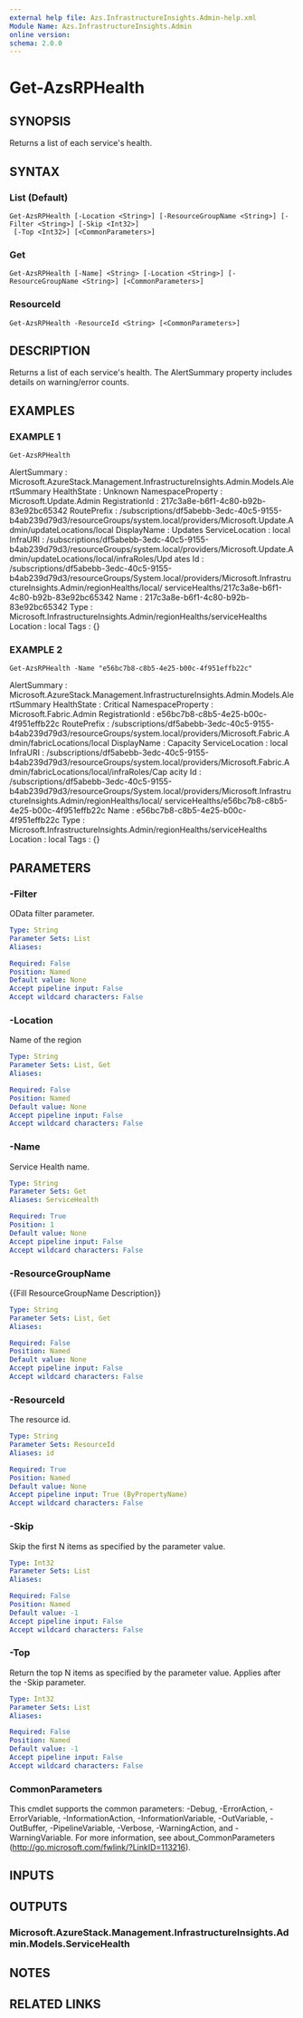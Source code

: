 ```yaml
---
external help file: Azs.InfrastructureInsights.Admin-help.xml
Module Name: Azs.InfrastructureInsights.Admin
online version:
schema: 2.0.0
---
```


# Get-AzsRPHealth

## SYNOPSIS
Returns a list of each service's health.

## SYNTAX

### List (Default)
```
Get-AzsRPHealth [-Location <String>] [-ResourceGroupName <String>] [-Filter <String>] [-Skip <Int32>]
 [-Top <Int32>] [<CommonParameters>]
```

### Get
```
Get-AzsRPHealth [-Name] <String> [-Location <String>] [-ResourceGroupName <String>] [<CommonParameters>]
```

### ResourceId
```
Get-AzsRPHealth -ResourceId <String> [<CommonParameters>]
```

## DESCRIPTION
Returns a list of each service's health. 
The AlertSummary property includes details on warning/error counts.

## EXAMPLES

### EXAMPLE 1
```
Get-AzsRPHealth
```

AlertSummary      : Microsoft.AzureStack.Management.InfrastructureInsights.Admin.Models.AlertSummary
HealthState       : Unknown
NamespaceProperty : Microsoft.Update.Admin
RegistrationId    : 217c3a8e-b6f1-4c80-b92b-83e92bc65342
RoutePrefix       : /subscriptions/df5abebb-3edc-40c5-9155-b4ab239d79d3/resourceGroups/system.local/providers/Microsoft.Update.Admin/updateLocations/local
DisplayName       : Updates
ServiceLocation   : local
InfraURI          : /subscriptions/df5abebb-3edc-40c5-9155-b4ab239d79d3/resourceGroups/system.local/providers/Microsoft.Update.Admin/updateLocations/local/infraRoles/Upd
                    ates
Id                : /subscriptions/df5abebb-3edc-40c5-9155-b4ab239d79d3/resourceGroups/System.local/providers/Microsoft.InfrastructureInsights.Admin/regionHealths/local/
                    serviceHealths/217c3a8e-b6f1-4c80-b92b-83e92bc65342
Name              : 217c3a8e-b6f1-4c80-b92b-83e92bc65342
Type              : Microsoft.InfrastructureInsights.Admin/regionHealths/serviceHealths
Location          : local
Tags              : {}

### EXAMPLE 2
```
Get-AzsRPHealth -Name "e56bc7b8-c8b5-4e25-b00c-4f951effb22c"
```

AlertSummary      : Microsoft.AzureStack.Management.InfrastructureInsights.Admin.Models.AlertSummary
HealthState       : Critical
NamespaceProperty : Microsoft.Fabric.Admin
RegistrationId    : e56bc7b8-c8b5-4e25-b00c-4f951effb22c
RoutePrefix       : /subscriptions/df5abebb-3edc-40c5-9155-b4ab239d79d3/resourceGroups/system.local/providers/Microsoft.Fabric.Admin/fabricLocations/local
DisplayName       : Capacity
ServiceLocation   : local
InfraURI          : /subscriptions/df5abebb-3edc-40c5-9155-b4ab239d79d3/resourceGroups/system.local/providers/Microsoft.Fabric.Admin/fabricLocations/local/infraRoles/Cap
                    acity
Id                : /subscriptions/df5abebb-3edc-40c5-9155-b4ab239d79d3/resourceGroups/System.local/providers/Microsoft.InfrastructureInsights.Admin/regionHealths/local/
                    serviceHealths/e56bc7b8-c8b5-4e25-b00c-4f951effb22c
Name              : e56bc7b8-c8b5-4e25-b00c-4f951effb22c
Type              : Microsoft.InfrastructureInsights.Admin/regionHealths/serviceHealths
Location          : local
Tags              : {}

## PARAMETERS

### -Filter
OData filter parameter.

```yaml
Type: String
Parameter Sets: List
Aliases:

Required: False
Position: Named
Default value: None
Accept pipeline input: False
Accept wildcard characters: False
```

### -Location
Name of the region

```yaml
Type: String
Parameter Sets: List, Get
Aliases:

Required: False
Position: Named
Default value: None
Accept pipeline input: False
Accept wildcard characters: False
```

### -Name
Service Health name.

```yaml
Type: String
Parameter Sets: Get
Aliases: ServiceHealth

Required: True
Position: 1
Default value: None
Accept pipeline input: False
Accept wildcard characters: False
```

### -ResourceGroupName
{{Fill ResourceGroupName Description}}

```yaml
Type: String
Parameter Sets: List, Get
Aliases:

Required: False
Position: Named
Default value: None
Accept pipeline input: False
Accept wildcard characters: False
```

### -ResourceId
The resource id.

```yaml
Type: String
Parameter Sets: ResourceId
Aliases: id

Required: True
Position: Named
Default value: None
Accept pipeline input: True (ByPropertyName)
Accept wildcard characters: False
```

### -Skip
Skip the first N items as specified by the parameter value.

```yaml
Type: Int32
Parameter Sets: List
Aliases:

Required: False
Position: Named
Default value: -1
Accept pipeline input: False
Accept wildcard characters: False
```

### -Top
Return the top N items as specified by the parameter value.
Applies after the -Skip parameter.

```yaml
Type: Int32
Parameter Sets: List
Aliases:

Required: False
Position: Named
Default value: -1
Accept pipeline input: False
Accept wildcard characters: False
```

### CommonParameters
This cmdlet supports the common parameters: -Debug, -ErrorAction, -ErrorVariable, -InformationAction, -InformationVariable, -OutVariable, -OutBuffer, -PipelineVariable, -Verbose, -WarningAction, and -WarningVariable. For more information, see about_CommonParameters (http://go.microsoft.com/fwlink/?LinkID=113216).

## INPUTS

## OUTPUTS

### Microsoft.AzureStack.Management.InfrastructureInsights.Admin.Models.ServiceHealth

## NOTES

## RELATED LINKS
